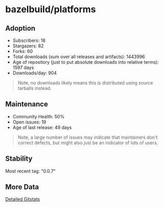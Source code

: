# bazelbuild/platforms

## Adoption

- Subscribers: 18
- Stargazers: 82
- Forks: 60
- Total downloads (sum over all releases and artifacts): 1443996
- Age of repository (just to put absolute downloads into relative terms): 1597 days
- Downloads/day: 904

> Note, no downloads likely means this is distributed using source tarballs instead.

## Maintenance

- Community Health: 50%
- Open issues: 19
- Age of last release: 49 days

> Note, a large number of issues may indicate that maintainers don't correct defects, but might also
> just be an indicator of lots of users.

## Stability

Most recent tag: "0.0.7"

## More Data

[Detailed Gitstats](/bazel-catalog/gitstats/bazelbuild/platforms)

